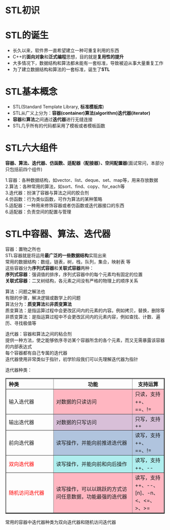 # STL初识
# STL的诞生
 * 长久以来，软件界一直希望建立一种可重复利用的东西  
 * C++的**面向对象**和**泛式编程**思想，目的就是**复用性的提升**  
 * 大多情况下，数据结构和算法都未能有一套标准，导致被迫从事大量重复工作  
 * 为了建立数据结构和算法的一套标准，诞生了**STL**  
  
# STL基本概念
 * STL(Standard Template Library, **标准模板库**)  
 * STL从广义上分为：**容器(container)算法(algorithm)迭代器(iterator)**  
 * **容器**和**算法**之间通过**迭代器**进行无缝连接  
 * STL几乎所有的代码都采用了模板或者模板函数  
  
# STL六大组件
**容器、算法、迭代器、仿函数、适配器（配接器）、空间配置器**(面试常问，本部分只包括前四个组件)  
  
 1.容器：各种数据结构，如vector、list、deque、set、map等，用来存放数据  
 2.算法：各种常用的算法，如sort、find、copy、for_each等  
 3.迭代器：扮演了容器与算法之间的胶合剂  
 4.仿函数：行为类似函数，可作为算法的某种策略  
 5.适配器：一种用来修饰容器或者仿函数或迭代器接口的东西  
 6.适配器：负责空间的配置与管理  
  
# STL中容器、算法、迭代器
容器：置物之所也  
STL容器就是将运用**最广泛的一些数据结构**实现出来  
常用的数据结构：数组，链表，树，栈，队列，集合，映射表 等  
这些容器分为**序列式容器**和**关联式容器**两种：  
 **序列式容器**：强调值的排序，序列式容器中的每个元素均有固定的位置  
 **关联式容器**：二叉树结构，各元素之间没有严格的物理上的顺序关系  
  
算法：问题之解法也  
有限的步骤，解决逻辑或数学上的问题  
算法分为：**质变算法**和**非质变算法**  
质变算法：是指运算过程中会更改区间内的元素的内容。例如拷贝，替换，删除等  
非质变算法：是指运算过程中不会更改区间内的元素内容，例如查找、计数、遍历、寻找极值等  
  
迭代器：容器和算法之间的粘合剂  
提供一种方法，使之能够依序寻访某个容器所含的各个元素，而又无需暴露该容器的内部表达式  
每个容器都有自己专属的迭代器  
迭代器使用非常类似于指针，初学阶段我们可以先理解迭代器为指针  
  
迭代器种类：  
<table border="2" >
	<tr>
		<th align=left>种类</th>
		<th colspan="1" >功能</th>
        <th>支持运算</th>
	</tr>
	<tr>
		<td width="10%" align=left>输入迭代器</td>
		<td width="50%" align=left bgcolor=#FFB6C1>对数据的只读访问</td>
        <td align=left bgcolor=#FFB6C1>只读，支持++、==、!=</td>
	</tr>
	<tr>
		<td align=left>输出迭代器</td>
		<td align=left bgcolor=#D8BFD8>对数据的只写访问</td>
        <td align=left bgcolor=#D8BFD8>只写，支持++</td>
	</tr>
	<tr>
		<td align=left>前向迭代器</td>
		<td align=left bgcolor=#B0C4DE>读写操作，并能向前推进迭代器</td>
        <td align=left bgcolor=#B0C4DE>读写，支持++、==、!=</td>
	</tr>
	<tr>
		<td align =left><font color=red>双向迭代器</front></td>
		<td align=left bgcolor=#AFEEEE>读写操作，并能向前和向后操作</td>
        <td align=left bgcolor=#AFEEEE>读写，支持++、--</td>
	</tr>
    <tr>
		<td width="30%" align=left><font color=red>随机访问迭代器</front></td>
		<td align=left bgcolor=#FFB6C1>读写操作，可以以跳跃的方式访问任意数据，功能最强的迭代器</td>
        <td align=left bgcolor=#FFB6C1>读写，支持++、--、[n]、-n、<、<=、>、>=</td>
	</tr>
</table>
  
常用的容器中迭代器种类为双向迭代器和随机访问迭代器  
  
# 